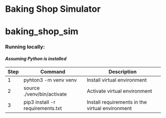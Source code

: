 # Baking Shop Simulator

# baking_shop_sim

### Running locally:

#### _Assuming Python is installed_

| Step | Command                          | Description                                     |
| ---- | -------------------------------- | ----------------------------------------------- |
| 1    | pyhton3 -m venv venv             | Install virtual environment                     |
| 2    | source ./venv/bin/activate       | Activate virtual environment                    |
| 3    | pip3 install -r requirements.txt | Install requirements in the virtual environment |
